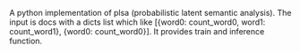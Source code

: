 A python implementation of plsa (probabilistic latent semantic analysis).
The input is docs with a dicts list which like [{word0: count_word0, word1: count_word1}, {word0: count_word0}].
It provides train and inference function.
